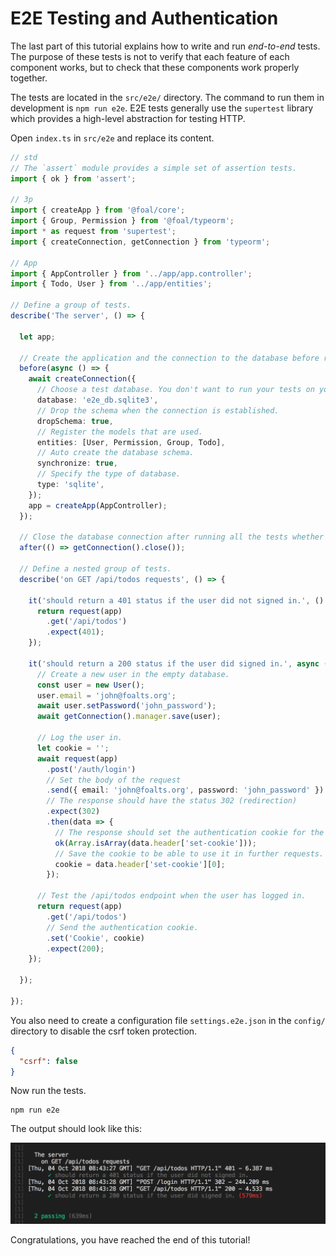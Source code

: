# E2E Testing and Authentication

The last part of this tutorial explains how to write and run *end-to-end* tests. The purpose of these tests is not to verify that each feature of each component works, but to check that these components work properly together.

The tests are located in the `src/e2e/` directory. The command to run them in development is `npm run e2e`. E2E tests generally use the `supertest` library which provides a high-level abstraction for testing HTTP.

Open `index.ts` in `src/e2e` and replace its content.

```typescript
// std
// The `assert` module provides a simple set of assertion tests.
import { ok } from 'assert';

// 3p
import { createApp } from '@foal/core';
import { Group, Permission } from '@foal/typeorm';
import * as request from 'supertest';
import { createConnection, getConnection } from 'typeorm';

// App
import { AppController } from '../app/app.controller';
import { Todo, User } from '../app/entities';

// Define a group of tests.
describe('The server', () => {

  let app;

  // Create the application and the connection to the database before running all the tests.
  before(async () => {
    await createConnection({
      // Choose a test database. You don't want to run your tests on your production data.
      database: 'e2e_db.sqlite3',
      // Drop the schema when the connection is established.
      dropSchema: true,
      // Register the models that are used.
      entities: [User, Permission, Group, Todo],
      // Auto create the database schema.
      synchronize: true,
      // Specify the type of database.
      type: 'sqlite',
    });
    app = createApp(AppController);
  });

  // Close the database connection after running all the tests whether they succeed or failed.
  after(() => getConnection().close());

  // Define a nested group of tests.
  describe('on GET /api/todos requests', () => {

    it('should return a 401 status if the user did not signed in.', () => {
      return request(app)
        .get('/api/todos')
        .expect(401);
    });

    it('should return a 200 status if the user did signed in.', async () => {
      // Create a new user in the empty database.
      const user = new User();
      user.email = 'john@foalts.org';
      await user.setPassword('john_password');
      await getConnection().manager.save(user);

      // Log the user in.
      let cookie = '';
      await request(app)
        .post('/auth/login')
        // Set the body of the request
        .send({ email: 'john@foalts.org', password: 'john_password' })
        // The response should have the status 302 (redirection)
        .expect(302)
        .then(data => {
          // The response should set the authentication cookie for the next requests.
          ok(Array.isArray(data.header['set-cookie']));
          // Save the cookie to be able to use it in further requests.
          cookie = data.header['set-cookie'][0];
        });

      // Test the /api/todos endpoint when the user has logged in.
      return request(app)
        .get('/api/todos')
        // Send the authentication cookie.
        .set('Cookie', cookie)
        .expect(200);
    });

  });

});

```

You also need to create a configuration file `settings.e2e.json` in the `config/` directory to disable the csrf token protection.

```json
{
  "csrf": false
}
```

Now run the tests.

```
npm run e2e
```

The output should look like this:

![E2E tests output](./e2e_output.png)

Congratulations, you have reached the end of this tutorial!